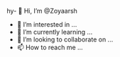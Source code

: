 hy- 👋 Hi, I’m @Zoyaarsh
- 👀 I’m interested in ...
- 🌱 I’m currently learning ...
- 💞️ I’m looking to collaborate on ...
- 📫 How to reach me ...

<!---
Zoyaarsh/Zoyaarsh is a ✨ special ✨ repository because its `README.md` (this file) appears on your GitHub profile.
You can click the Preview link to take a look at your changes.
--->
